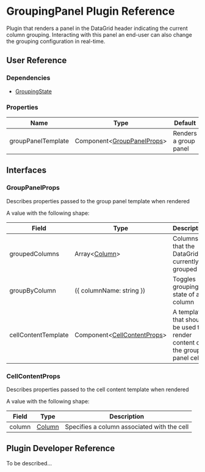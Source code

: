 # GroupingPanel Plugin Reference

Plugin that renders a panel in the DataGrid header indicating the current column grouping. Interacting with this panel an end-user can also change the grouping configuration in real-time.

## User Reference

### Dependencies

- [GroupingState](grouping-state.md)

### Properties

Name | Type | Default | Description
-----|------|---------|------------
groupPanelTemplate | Component&lt;[GroupPanelProps](#group-panel-props)&gt; | Renders a group panel

## Interfaces

### <a name="group-panel-props"></a>GroupPanelProps

Describes properties passed to the group panel template when rendered

A value with the following shape:

Field | Type | Description
------|------|------------
groupedColumns | Array&lt;[Column](datagrid.md#column)&gt; | Columns that the DataGrid is currently grouped by
groupByColumn | ({ columnName: string }) | Toggles grouping state of a column
cellContentTemplate | Component&lt;[CellContentProps](#cell-content-props)&gt; | A template that should be used to render content of the group panel cells

### <a name="cell-content-props"></a>CellContentProps

Describes properties passed to the cell content template when rendered

A value with the following shape:

Field | Type | Description
------|------|------------
column | [Column](datagrid.md#column) | Specifies a column associated with the cell

## Plugin Developer Reference

To be described...

